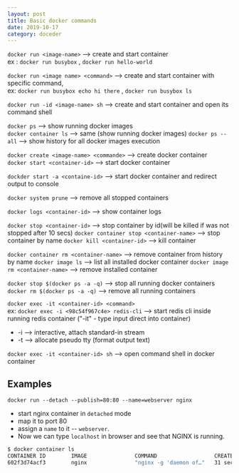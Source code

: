 ```yaml
---
layout: post
title: Basic docker commands
date: 2019-10-17
category: doceder
---  
```


`docker run <image-name>` --> create and start container  
ex : `docker run busybox` , `docker run hello-world`

`docker run <image name> <command>` --> create and start container with specific command,  
ex: `docker run busybox echo hi there` , `docker run busybox ls`

`docker run -id <image-name> sh` --> create and start container and open its command shell

`docker ps`           --> show running docker images  
`docker container ls` --> same (show running docker images)
`docker ps --all`     --> show history for all docker images execution

`docker create <image-name> <commande>` --> create docker container  
`docker start <container-id>`           --> start docker container

`dockder start -a <containe-id>`        --> start docker container and redirect output to console

`docker system prune` --> remove all stopped containers

`docker logs <container-id>` --> show container logs

`docker stop <container-id>`             --> stop container by id(will be killed if was not stopped after 10 secs) 
`docker container stop <container-name>` --> stop container by name
`docker kill <container-id>`             --> kill container

`docker container rm <container-name>` --> remove container from history by name
`docker image ls`                      --> list all installed docker container
`docker image rm <container-name>`     --> remove installed container

`docker stop $(docker ps -a -q)`       --> stop all running docker containers  
`docker rm $(docker ps -a -q)`         --> remove all running containers


`docker exec -it <container-id> <command>`  
ex: `docker exec -i <98c54f967c4e> redis-cli` --> start redis cli inside running redis container ("-it" - type input direct into container)
+ -i --> interactive, attach standard-in stream
+ -t --> allocate pseudo tty (format output text)

`docker exec -it <container-id> sh` --> open command shell in docker container

## Examples

`docker run --detach --publish=80:80 --name=webserver nginx`
+ start nginx container in `detached` mode
+ map it to port 80 
+ assign a `name` to it -- `webserver`. 
+ Now we can type `localhost` in browser and see that NGINX is running.

```bash
$ docker container ls
CONTAINER ID        IMAGE               COMMAND                  CREATED             STATUS              PORTS                NAMES
602f3d74acf3        nginx               "nginx -g 'daemon of…"   31 seconds ago      Up 30 seconds       0.0.0.0:80->80/tcp   webserver
```

